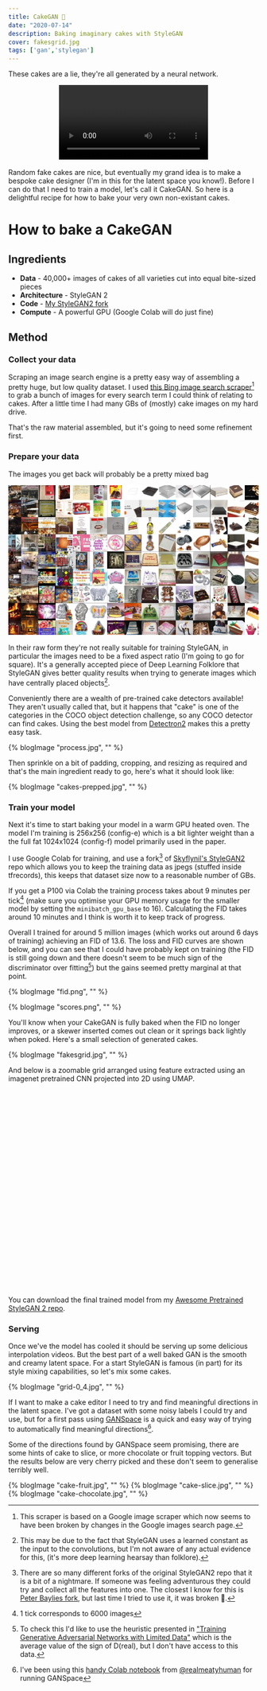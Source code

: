 ```yaml
---
title: CakeGAN 🍰
date: "2020-07-14"
description: Baking imaginary cakes with StyleGAN
cover: fakesgrid.jpg
tags: ['gan','stylegan']
---
```


These cakes are a lie, they're all generated by a neural network.

<p align="center">
<video controls src="https://assets.justinpinkney.com/blog/cakegan/gridloop.mp4" loop="true" preload="auto"></video>
</p>

Random fake cakes are nice, but eventually my grand idea is to make a bespoke cake designer (I'm in this for the latent space you know!). Before I can do that I need to train a model, let's call it CakeGAN. So here is a delightful recipe for how to bake your very own non-existant cakes.

# How to bake a CakeGAN

## Ingredients

- __Data__ - 40,000+ images of cakes of all varieties cut into equal bite-sized pieces
- __Architecture__ - StyleGAN 2
- __Code__ - [My StyleGAN2 fork](https://github.com/justinpinkney/stylegan2)
- __Compute__ - A powerful GPU (Google Colab will do just fine)

## Method

### Collect your data

Scraping an image search engine is a pretty easy way of assembling a pretty huge, but low quality dataset. I used [this Bing image search scraper](https://github.com/ultralytics/google-images-download)[^1] to grab a bunch of images for every search term I could think of relating to cakes. After a little time I had many GBs of (mostly) cake images on my hard drive.

That's the raw material assembled, but it's going to need some refinement first.

### Prepare your data

The images you get back will probably be a pretty mixed bag

![These are not cakes! For real this time.](real_not_cakes.jpg)

In their raw form they're not really suitable for training StyleGAN, in particular the images need to be a fixed aspect ratio (I'm going to go for square). It's a generally accepted piece of Deep Learning Folklore that StyleGAN gives better quality results when trying to generate images which have centrally placed objects[^2].

Conveniently there are a wealth of pre-trained cake detectors available! They aren't usually called that, but it happens that "cake" is one of the categories in the COCO object detection challenge, so any COCO detector can find cakes. Using the best model from [Detectron2](https://github.com/facebookresearch/detectron2) makes this a pretty easy task.

{% blogImage "process.jpg", "" %}

Then sprinkle on a bit of padding, cropping, and resizing as required and that's the main ingredient ready to go, here's what it should look like:

{% blogImage "cakes-prepped.jpg", "" %}

### Train your model

Next it's time to start baking your model in a warm GPU heated oven. The model I'm training is 256x256 (config-e) which is a bit lighter weight than a the full fat 1024x1024 (config-f) model primarily used in the paper.

I use Google Colab for training, and use a fork[^3] of [Skyflynil's StyleGAN2](https://github.com/skyflynil/stylegan2) repo which allows you to keep the training data as jpegs (stuffed inside tfrecords), this keeps that dataset size now to a reasonable number of GBs.

If you get a P100 via Colab the training process takes about 9 minutes per tick[^4] (make sure you optimise your GPU memory usage for the smaller model by setting the `minibatch_gpu_base` to 16). Calculating the FID takes around 10 minutes and I think is worth it to keep track of progress.

Overall I trained for around 5 million images (which works out around 6 days of training) achieving an FID of 13.6. The loss and FID curves are shown below, and you can see that I could have probably kept on training (the FID is still going down and there doesn't seem to be much sign of the discriminator over fitting[^5]) but the gains seemed pretty marginal at that point.

{% blogImage "fid.png", "" %}

{% blogImage "scores.png", "" %}

You'll know when your CakeGAN is fully baked when the FID no longer improves, or a skewer inserted comes out clean or it springs back lightly when poked. Here's a small selection of generated cakes.

{% blogImage "fakesgrid.jpg", "" %}

And below is a zoomable grid arranged using feature extracted using an imagenet pretrained CNN projected into 2D using UMAP.


 <link rel="stylesheet" href="https://unpkg.com/leaflet@1.9.4/dist/leaflet.css"
     integrity="sha256-p4NxAoJBhIIN+hmNHrzRCf9tD/miZyoHS5obTRR9BMY="
     crossorigin=""/>

 <!-- Make sure you put this AFTER Leaflet's CSS -->
 <script src="https://unpkg.com/leaflet@1.9.4/dist/leaflet.js"
     integrity="sha256-20nQCchB9co0qIjJZRGuk2/Z9VM+kNiyxNV1lvTlZBo="
     crossorigin=""></script>

 <div id="map" style="height: 400px"></div>

 <script>

	const map = L.map('map', {
        crs: L.CRS.Simple
    }).setView([-0.25, 0.35], 12);

	const tiles = L.tileLayer(
        "https://assets.justinpinkney.com/blog/cakegan/cakes-generated_files//{z}/{x}_{y}.jpg",
        {minZoom:9, maxZoom:15 }
    ).addTo(map);

</script>

You can download the final trained model from my [Awesome Pretrained StyleGAN 2 repo](https://github.com/justinpinkney/awesome-pretrained-stylegan2/#cakes).

### Serving

Once we've the model has cooled it should be serving up some delicious interpolation videos. But the best part of a well baked GAN is the smooth and creamy latent space. For a start StyleGAN is famous (in part) for its style mixing capabilities, so let's mix some cakes.

{% blogImage "grid-0_4.jpg", "" %}

If I want to make a cake editor I need to try and find meaningful directions in the latent space. I've got a dataset with some noisy labels I could try and use, but for a first pass using [GANSpace](https://github.com/harskish/ganspace) is a quick and easy way of trying to automatically find meaningful directions[^ganspace-notebook].

Some of the directions found by GANSpace seem promising, there are some hints of cake to slice, or more chocolate or fruit topping vectors. But the results below are very cherry picked and these don't seem to generalise terribly well.

{% blogImage "cake-fruit.jpg", "" %}
{% blogImage "cake-slice.jpg", "" %}
{% blogImage "cake-chocolate.jpg", "" %}


[^1]: This scraper is based on a Google image scraper which now seems to have been broken by changes in the Google images search page.

[^2]: This may be due to the fact that StyleGAN uses a learned constant as the input to the convolutions, but I'm not aware of any actual evidence for this, (it's more deep learning hearsay than folklore).

[^3]: There are so many different forks of the original StyleGAN2 repo that it is a bit of a nightmare. If someone was feeling adventurous they could try and collect all the features into one. The closest I know for this is [Peter Baylies fork](https://github.com/pbaylies/stylegan2), but last time I tried to use it, it was broken 🤷.

[^4]: 1 tick corresponds to 6000 images

[^5]: To check this I'd like to use the heuristic presented in ["Training Generative Adversarial Networks with Limited Data"](https://arxiv.org/abs/2006.06676) which is the average value of the sign of D(real), but I don't have access to this data.

[^ganspace-notebook]: I've been using this [handy Colab notebook](https://twitter.com/realmeatyhuman/status/1263153937596719106) from [@realmeatyhuman](https://twitter.com/realmeatyhuman) for running GANSpace